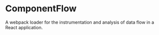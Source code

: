 # ComponentFlow

A webpack loader for the instrumentation and analysis of data flow in a React application.